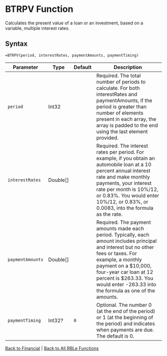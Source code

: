 # BTRPV Function

Calculates the present value of a loan or an investment, based on a variable, multiple interest rates.

## Syntax

```excel
=BTRPV(period, interestRates, paymentAmounts, paymentTiming)
```

Parameter | Type | Default | Description
---|---|---|---
`period` | Int32 |  | Required. The total number of periods to calculate.  For both interestRates and paymentAmounts, if the period is greater than number of elements present in each array, the array is padded to the end using the last element provided.
`interestRates` | Double[] |  | Required. The interest rates per period. For example, if you obtain an automobile loan at a 10 percent annual interest rate and make monthly payments, your interest rate per month is 10%/12, or 0.83%. You would enter 10%/12, or 0.83%, or 0.0083, into the formula as the rate.
`paymentAmounts` | Double[] |  | Required. The payment amounts made each period. Typically, each amount includes principal and interest but no other fees or taxes. For example, a monthly payment on a $10,000, four-year car loan at 12 percent is $263.33. You would enter -263.33 into the formula as one of the amounts.
`paymentTiming` | Int32? | `0` | Optional. The number 0 (at the end of the period) or 1 (at the beginning of the period) and indicates when payments are due.  The default is 0.

[Back to Financial](Readme.md) | [Back to All RBLe Functions](..\RBLe.md#function-documentation)